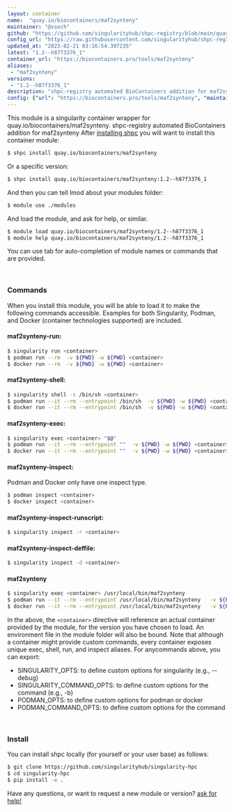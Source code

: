```yaml
---
layout: container
name:  "quay.io/biocontainers/maf2synteny"
maintainer: "@vsoch"
github: "https://github.com/singularityhub/shpc-registry/blob/main/quay.io/biocontainers/maf2synteny/container.yaml"
config_url: "https://raw.githubusercontent.com/singularityhub/shpc-registry/main/quay.io/biocontainers/maf2synteny/container.yaml"
updated_at: "2023-02-21 03:16:54.397235"
latest: "1.2--h87f3376_1"
container_url: "https://biocontainers.pro/tools/maf2synteny"
aliases:
 - "maf2synteny"
versions:
 - "1.2--h87f3376_1"
description: "shpc-registry automated BioContainers addition for maf2synteny"
config: {"url": "https://biocontainers.pro/tools/maf2synteny", "maintainer": "@vsoch", "description": "shpc-registry automated BioContainers addition for maf2synteny", "latest": {"1.2--h87f3376_1": "sha256:e689496243bbcc4a7b0960e91ab59c6a580e1c0d65b20033236c9cd8c083a5b2"}, "tags": {"1.2--h87f3376_1": "sha256:e689496243bbcc4a7b0960e91ab59c6a580e1c0d65b20033236c9cd8c083a5b2"}, "docker": "quay.io/biocontainers/maf2synteny", "aliases": {"maf2synteny": "/usr/local/bin/maf2synteny"}}
---
```


This module is a singularity container wrapper for quay.io/biocontainers/maf2synteny.
shpc-registry automated BioContainers addition for maf2synteny
After [installing shpc](#install) you will want to install this container module:


```bash
$ shpc install quay.io/biocontainers/maf2synteny
```

Or a specific version:

```bash
$ shpc install quay.io/biocontainers/maf2synteny:1.2--h87f3376_1
```

And then you can tell lmod about your modules folder:

```bash
$ module use ./modules
```

And load the module, and ask for help, or similar.

```bash
$ module load quay.io/biocontainers/maf2synteny/1.2--h87f3376_1
$ module help quay.io/biocontainers/maf2synteny/1.2--h87f3376_1
```

You can use tab for auto-completion of module names or commands that are provided.

<br>

### Commands

When you install this module, you will be able to load it to make the following commands accessible.
Examples for both Singularity, Podman, and Docker (container technologies supported) are included.

#### maf2synteny-run:

```bash
$ singularity run <container>
$ podman run --rm  -v ${PWD} -w ${PWD} <container>
$ docker run --rm  -v ${PWD} -w ${PWD} <container>
```

#### maf2synteny-shell:

```bash
$ singularity shell -s /bin/sh <container>
$ podman run --it --rm --entrypoint /bin/sh  -v ${PWD} -w ${PWD} <container>
$ docker run --it --rm --entrypoint /bin/sh  -v ${PWD} -w ${PWD} <container>
```

#### maf2synteny-exec:

```bash
$ singularity exec <container> "$@"
$ podman run --it --rm --entrypoint ""  -v ${PWD} -w ${PWD} <container> "$@"
$ docker run --it --rm --entrypoint ""  -v ${PWD} -w ${PWD} <container> "$@"
```

#### maf2synteny-inspect:

Podman and Docker only have one inspect type.

```bash
$ podman inspect <container>
$ docker inspect <container>
```

#### maf2synteny-inspect-runscript:

```bash
$ singularity inspect -r <container>
```

#### maf2synteny-inspect-deffile:

```bash
$ singularity inspect -d <container>
```


#### maf2synteny

```bash
$ singularity exec <container> /usr/local/bin/maf2synteny
$ podman run --it --rm --entrypoint /usr/local/bin/maf2synteny   -v ${PWD} -w ${PWD} <container> -c " $@"
$ docker run --it --rm --entrypoint /usr/local/bin/maf2synteny   -v ${PWD} -w ${PWD} <container> -c " $@"
```



In the above, the `<container>` directive will reference an actual container provided
by the module, for the version you have chosen to load. An environment file in the
module folder will also be bound. Note that although a container
might provide custom commands, every container exposes unique exec, shell, run, and
inspect aliases. For anycommands above, you can export:

 - SINGULARITY_OPTS: to define custom options for singularity (e.g., --debug)
 - SINGULARITY_COMMAND_OPTS: to define custom options for the command (e.g., -b)
 - PODMAN_OPTS: to define custom options for podman or docker
 - PODMAN_COMMAND_OPTS: to define custom options for the command

<br>

### Install

You can install shpc locally (for yourself or your user base) as follows:

```bash
$ git clone https://github.com/singularityhub/singularity-hpc
$ cd singularity-hpc
$ pip install -e .
```

Have any questions, or want to request a new module or version? [ask for help!](https://github.com/singularityhub/singularity-hpc/issues)